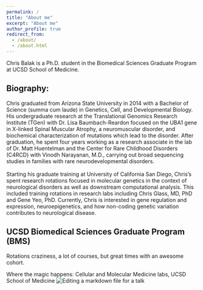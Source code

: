```yaml
---
permalink: /
title: "About me"
excerpt: "About me"
author_profile: true
redirect_from: 
  - /about/
  - /about.html
---
```


Chris Balak is a Ph.D. student in the Biomedical Sciences Graduate Program at UCSD School of Medicine.

Biography:
------
Chris graduated from Arizona State University in 2014 with a Bachelor of Science (summa cum laude) in Genetics, Cell, and Developmental Biology. His undergraduate research at the Translational Genomics Research Institute (TGen) with Dr. Lisa Baumbach-Reardon focused on the UBA1 gene in X-linked Spinal Muscular Atrophy, a neuromuscular disorder, and biochemical characterization of mutations which lead to the disorder. After graduation, he spent four years working as a research associate in the lab of Dr. Matt Huentelman and the Center for Rare Childhood Disorders (C4RCD) with Vinodh Narayanan, M.D., carrying out broad sequencing studies in families with rare neurodevelopmental disorders.
<br/>
<br/>
Starting his graduate training at University of California San Diego, Chris’s spent research rotations focused in molecular genetics in the context of neurological disorders as well as downstream computational analysis. This included training rotations in research labs including Chris Glass, MD, PhD and Gene Yeo, PhD. Currently, Chris is interested in gene regulation and expression, neuroepigenetics, and how non-coding genetic variation contributes to neurological disease.
<br/>

UCSD Biomedical Sciences Graduate Program (BMS)
------
Rotations craziness, a lot of courses, but great times with an awesome cohort.

Where the magic happens: Cellular and Molecular Medicine labs, UCSD School of Medicine
![Editing a markdown file for a talk](/images/20190923_082634.jpg)
